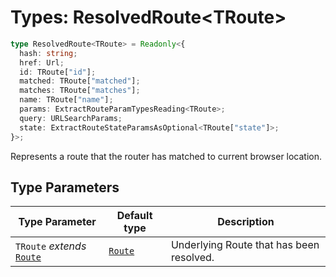 # Types: ResolvedRoute\<TRoute\>

```ts
type ResolvedRoute<TRoute> = Readonly<{
  hash: string;
  href: Url;
  id: TRoute["id"];
  matched: TRoute["matched"];
  matches: TRoute["matches"];
  name: TRoute["name"];
  params: ExtractRouteParamTypesReading<TRoute>;
  query: URLSearchParams;
  state: ExtractRouteStateParamsAsOptional<TRoute["state"]>;
}>;
```

Represents a route that the router has matched to current browser location.

## Type Parameters

| Type Parameter | Default type | Description |
| ------ | ------ | ------ |
| `TRoute` *extends* [`Route`](Route.md) | [`Route`](Route.md) | Underlying Route that has been resolved. |
